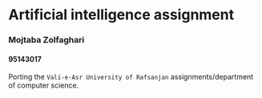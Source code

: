 # Artificial intelligence assignment

### Mojtaba Zolfaghari
#### 95143017

Porting the `Vali-e-Asr University of Rafsanjan` assignments/department of computer science.
